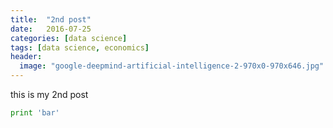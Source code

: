 ```yaml
---
title:  "2nd post"
date:   2016-07-25
categories: [data science]
tags: [data science, economics]
header:
  image: "google-deepmind-artificial-intelligence-2-970x0-970x646.jpg"
---
```


this is my 2nd post

```python
print 'bar'
```